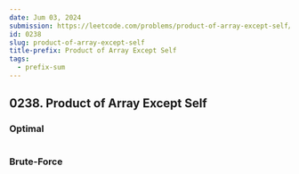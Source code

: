 ```yaml
---
date: Jum 03, 2024
submission: https://leetcode.com/problems/product-of-array-except-self/submissions/1277840199
id: 0238
slug: product-of-array-except-self
title-prefix: Product of Array Except Self
tags: 
  - prefix-sum
---
```


## 0238. Product of Array Except Self

### Optimal

```.ts {include="index.ts"}
```

### Brute-Force

```.ts {include="bruteforce.ts"}
```
